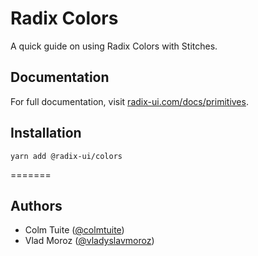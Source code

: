 # Radix Colors
A quick guide on using Radix Colors with Stitches.

## Documentation
For full documentation, visit [radix-ui.com/docs/primitives](https://radix-ui.com/docs/colors).

## Installation

`yarn add @radix-ui/colors`

=======

## Authors

- Colm Tuite ([@colmtuite](https://twitter.com/colmtuite))
- Vlad Moroz ([@vladyslavmoroz](https://twitter.com/vladyslavmoroz))
